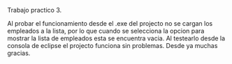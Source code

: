 Trabajo practico 3.

Al probar el funcionamiento desde el .exe del projecto no se cargan los empleados a la lista, por lo que cuando se selecciona la opcion para mostrar la lista de empleados esta se encuentra vacia.
Al testearlo desde la consola de eclipse el projecto funciona sin problemas.
Desde ya muchas gracias.
